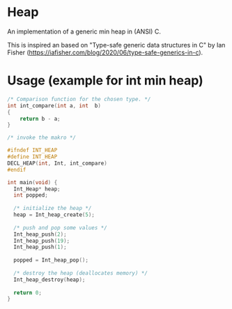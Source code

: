 # Heap
An implementation of a generic min heap in (ANSI) C.

This is inspired an based on "Type-safe generic data structures in C" by Ian Fisher (https://iafisher.com/blog/2020/06/type-safe-generics-in-c).

# Usage (example for int min heap)
```c
/* Comparison function for the chosen type. */
int int_compare(int a, int  b)
{
    return b - a;
}

/* invoke the makro */

#ifndef INT_HEAP
#define INT_HEAP
DECL_HEAP(int, Int, int_compare)
#endif

int main(void) {
  Int_Heap* heap;
  int popped;
  
  /* initialize the heap */
  heap = Int_heap_create(5);
  
  /* push and pop some values */
  Int_heap_push(2);
  Int_heap_push(19);
  Int_heap_push(1);
  
  popped = Int_heap_pop();
  
  /* destroy the heap (deallocates memory) */
  Int_heap_destroy(heap);
  
  return 0;
}

```
